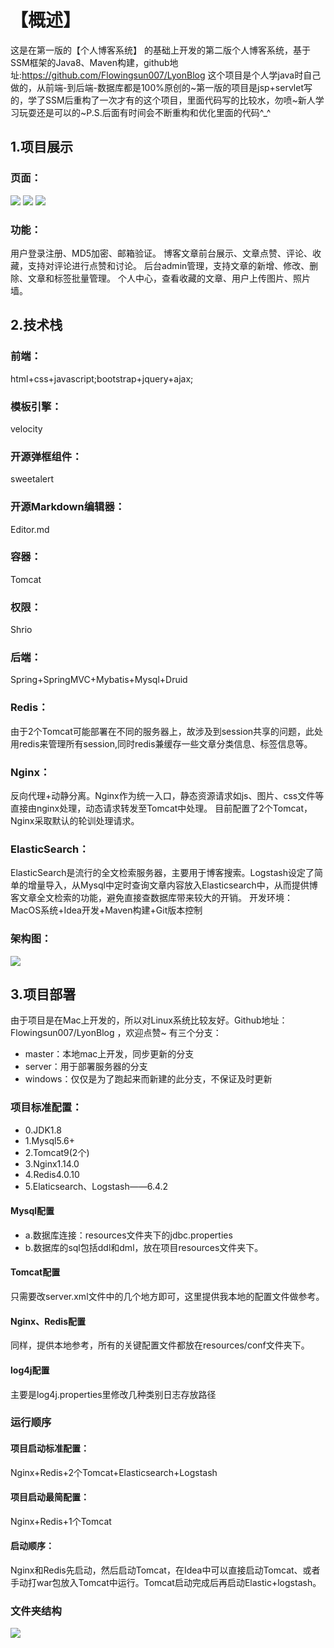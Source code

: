 # 【概述】
这是在第一版的【个人博客系统】 的基础上开发的第二版个人博客系统，基于SSM框架的Java8、Maven构建，github地址:https://github.com/Flowingsun007/LyonBlog
这个项目是个人学java时自己做的，从前端-到后端-数据库都是100%原创的~第一版的项目是jsp+servlet写的，学了SSM后重构了一次才有的这个项目，里面代码写的比较水，勿喷~新人学习玩耍还是可以的~P.S.后面有时间会不断重构和优化里面的代码^_^
## 1.项目展示
### 页面：
![](https://pic3.zhimg.com/v2-8938aa61be97b55c37009744c761a44a_r.jpg)
![](https://pic3.zhimg.com/v2-cdc3a4b107a010dc54203b33bfc50176_r.jpg)
![](https://pic2.zhimg.com/v2-5f1e438570a24223d22356e0e48c91ed_r.jpg)
### 功能：
用户登录注册、MD5加密、邮箱验证。
博客文章前台展示、文章点赞、评论、收藏，支持对评论进行点赞和讨论。
后台admin管理，支持文章的新增、修改、删除、文章和标签批量管理。
个人中心，查看收藏的文章、用户上传图片、照片墙。
## 2.技术栈
### 前端：
html+css+javascript;bootstrap+jquery+ajax;
### 模板引擎：
velocity
### 开源弹框组件：
sweetalert
### 开源Markdown编辑器：
Editor.md
### 容器：
Tomcat
### 权限：
Shrio
### 后端：
Spring+SpringMVC+Mybatis+Mysql+Druid
### Redis：
由于2个Tomcat可能部署在不同的服务器上，故涉及到session共享的问题，此处用redis来管理所有session,同时redis兼缓存一些文章分类信息、标签信息等。
### Nginx：
反向代理+动静分离。Nginx作为统一入口，静态资源请求如js、图片、css文件等直接由nginx处理，动态请求转发至Tomcat中处理。
目前配置了2个Tomcat，Nginx采取默认的轮训处理请求。
### ElasticSearch：
ElasticSearch是流行的全文检索服务器，主要用于博客搜索。Logstash设定了简单的增量导入，从Mysql中定时查询文章内容放入Elasticsearch中，从而提供博客文章全文检索的功能，避免直接查数据库带来较大的开销。
开发环境：
MacOS系统+Idea开发+Maven构建+Git版本控制
### 架构图：
![](https://pic3.zhimg.com/80/v2-72fae8ab4a314f253d214dcb3f70d80e_hd.jpg)
## 3.项目部署
由于项目是在Mac上开发的，所以对Linux系统比较友好。Github地址：Flowingsun007/LyonBlog ，欢迎点赞~
有三个分支：
* master：本地mac上开发，同步更新的分支
* server：用于部署服务器的分支
* windows：仅仅是为了跑起来而新建的此分支，不保证及时更新
### 项目标准配置：
* 0.JDK1.8
* 1.Mysql5.6+
* 2.Tomcat9(2个)
* 3.Nginx1.14.0
* 4.Redis4.0.10
* 5.Elaticsearch、Logstash——6.4.2
#### Mysql配置
* a.数据库连接：resources文件夹下的jdbc.properties
* b.数据库的sql包括ddl和dml，放在项目resources文件夹下。
#### Tomcat配置
只需要改server.xml文件中的几个地方即可，这里提供我本地的配置文件做参考。
#### Nginx、Redis配置
同样，提供本地参考，所有的关键配置文件都放在resources/conf文件夹下。
#### log4j配置
主要是log4j.properties里修改几种类别日志存放路径
### 运行顺序
#### 项目启动标准配置：
Nginx+Redis+2个Tomcat+Elasticsearch+Logstash
#### 项目启动最简配置：
Nginx+Redis+1个Tomcat
#### 启动顺序：
Nginx和Redis先启动，然后启动Tomcat，在Idea中可以直接启动Tomcat、或者手动打war包放入Tomcat中运行。Tomcat启动完成后再启动Elastic+logstash。
### 文件夹结构
![](https://pic1.zhimg.com/80/v2-a95cec3239527b265b191c368e888e04_hd.jpg)
